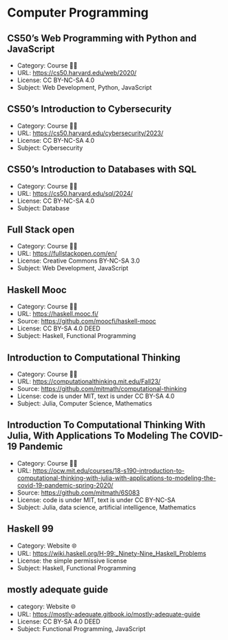 # Computer Programming

## CS50’s Web Programming with Python and JavaScript

* Category: Course 🧑‍🏫
* URL: <https://cs50.harvard.edu/web/2020/>
* License: CC BY-NC-SA 4.0
* Subject: Web Development, Python, JavaScript

## CS50’s Introduction to Cybersecurity

* Category: Course 🧑‍🏫
* URL: <https://cs50.harvard.edu/cybersecurity/2023/>
* License: CC BY-NC-SA 4.0
* Subject: Cybersecurity

## CS50’s Introduction to Databases with SQL

* Category: Course 🧑‍🏫
* URL: <https://cs50.harvard.edu/sql/2024/>
* License: CC BY-NC-SA 4.0
* Subject: Database

## Full Stack open

* Category: Course 🧑‍🏫
* URL: <https://fullstackopen.com/en/>
* License: Creative Commons BY-NC-SA 3.0
* Subject: Web Development, JavaScript

## Haskell Mooc

* Category: Course 🧑‍🏫
* URL: <https://haskell.mooc.fi/>
* Source: <https://github.com/moocfi/haskell-mooc>
* License: CC BY-SA 4.0 DEED
* Subject: Haskell, Functional Programming

## Introduction to Computational Thinking

* Category: Course 🧑‍🏫
* URL: <https://computationalthinking.mit.edu/Fall23/>
* Source: <https://github.com/mitmath/computational-thinking>
* License: code is under MIT, text is under CC BY-SA 4.0
* Subject: Julia, Computer Science, Mathematics

## Introduction To Computational Thinking With Julia, With Applications To Modeling The COVID-19 Pandemic

* Category: Course 🧑‍🏫
* URL: <https://ocw.mit.edu/courses/18-s190-introduction-to-computational-thinking-with-julia-with-applications-to-modeling-the-covid-19-pandemic-spring-2020/>
* Source: <https://github.com/mitmath/6S083>
* License: code is under MIT, text is under CC BY-NC-SA
* Subject: Julia, data science, artificial intelligence, Mathematics

## Haskell 99

* Category: Website 🌐
* URL: <https://wiki.haskell.org/H-99:_Ninety-Nine_Haskell_Problems>
* License: the simple permissive license
* Subject: Haskell, Functional Programming

## mostly adequate guide

* category: Website 🌐
* URL: <https://mostly-adequate.gitbook.io/mostly-adequate-guide>
* License: CC BY-SA 4.0 DEED
* Subject: Functional Programming, JavaScript
